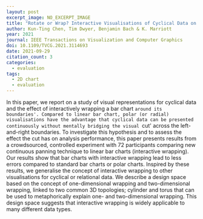 ```yaml
---
layout: post
excerpt_image: NO_EXCERPT_IMAGE
title: "Rotate or Wrap? Interactive Visualisations of Cyclical Data on Cylindrical or Toroidal Topologies"
author: Kun-Ting Chen, Tim Dwyer, Benjamin Bach & K. Marriott
year: 2021
journal: IEEE Transactions on Visualization and Computer Graphics
doi: 10.1109/TVCG.2021.3114693
date: 2021-09-29
citation_count: 3
categories:
  - evaluation
tags:
  - 2D chart
  - evaluation
---
```

In this paper, we report on a study of visual representations for cyclical data and the effect of interactively wrapping a bar chart `around its boundaries'. Compared to linear bar chart, polar (or radial) visualisations have the advantage that cyclical data can be presented continuously without mentally bridging the visual `cut' across the left-and-right boundaries. To investigate this hypothesis and to assess the effect the cut has on analysis performance, this paper presents results from a crowdsourced, controlled experiment with 72 participants comparing new continuous panning technique to linear bar charts (interactive wrapping). Our results show that bar charts with interactive wrapping lead to less errors compared to standard bar charts or polar charts. Inspired by these results, we generalise the concept of interactive wrapping to other visualisations for cyclical or relational data. We describe a design space based on the concept of one-dimensional wrapping and two-dimensional wrapping, linked to two common 3D topologies; cylinder and torus that can be used to metaphorically explain one- and two-dimensional wrapping. This design space suggests that interactive wrapping is widely applicable to many different data types.

